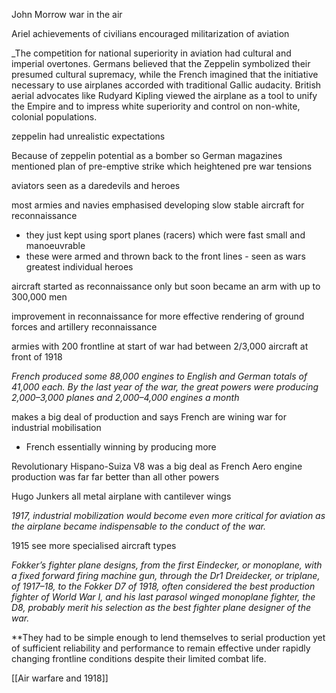 
John Morrow war in the air 


Ariel achievements of civilians encouraged militarization of aviation 

_The competition for national superiority in aviation had cultural and imperial overtones. Germans believed that the Zeppelin symbolized their presumed cultural supremacy, while the French imagined that the initiative necessary to use airplanes accorded with traditional Gallic audacity. British aerial advocates like Rudyard Kipling viewed the airplane as a tool to unify the Empire and to impress white superiority and control on non-white, colonial populations.

zeppelin had unrealistic expectations

Because of zeppelin potential as a bomber so German magazines mentioned plan of pre-emptive strike which heightened pre war tensions

aviators seen as a daredevils and heroes 

most armies and navies emphasised developing slow stable aircraft for reconnaissance
- they just kept using sport planes (racers) which were fast small and manoeuvrable
- these were armed and thrown back to the front lines - seen as wars greatest individual heroes

aircraft started as reconnaissance only but soon became an arm with up to 300,000 men 

improvement in reconnaissance for more effective rendering of ground forces and artillery reconnaissance 

armies with 200 frontline at start of war had between 2/3,000 aircraft at front of 1918 

_French produced some 88,000 engines to English and German totals of 41,000 each. By the last year of the war, the great powers were producing 2,000–3,000 planes and 2,000–4,000 engines a month_

makes a big deal of production and says French are wining war for industrial mobilisation 
- French essentially winning by producing more 

Revolutionary Hispano-Suiza V8 was a big deal as French Aero engine production was far far better than all other powers 

Hugo Junkers all metal airplane with cantilever wings

_1917, industrial mobilization would become even more critical for aviation as the airplane became indispensable to the conduct of the war._

1915 see more specialised aircraft types 

_Fokker’s fighter plane designs, from the first Eindecker, or monoplane, with a fixed forward firing machine gun, through the Dr1 Dreidecker, or triplane, of 1917–18, to the Fokker D7 of 1918, often considered the best production fighter of World War I, and his last parasol winged monoplane fighter, the D8, probably merit his selection as the best fighter plane designer of the war._

**They had to be simple enough to lend themselves to serial production yet of sufficient reliability and performance to remain effective under rapidly changing frontline conditions despite their limited combat life.

[[Air warfare and 1918]]

